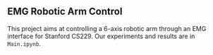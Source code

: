 EMG Robotic Arm Control
---
This project aims at controlling a 6-axis robotic arm through an EMG interface for Stanford CS229. Our experiments and results are in `Main.ipynb`. 
